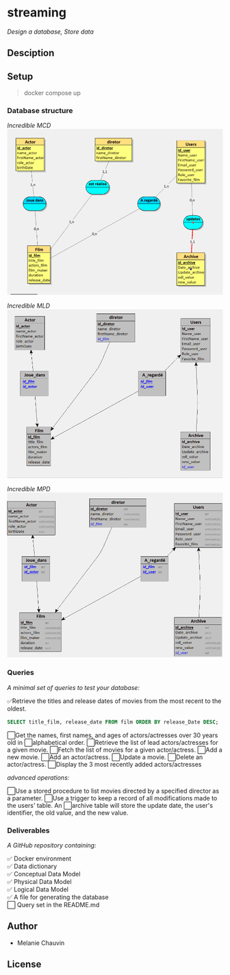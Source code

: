# streaming


*Design a database, Store data*

## Desciption

## Setup

> docker compose up

### Database structure

*Incredible MCD*
![Model conceptuel de données](merise/looping_img.PNG)


*Incredible MLD*
![Model logique de données](merise/mldlooping.png)


*Incredible MPD*
![Model physique de données](merise/mpd.png)

### Queries

*A minimal set of queries to test your database:*

✅Retrieve the titles and release dates of movies from the most recent to the oldest.

```sql
SELECT title_film, release_date FROM film ORDER BY release_Date DESC;
```

⬜Get the names, first names, and ages of actors/actresses over 30 years old in ⬜alphabetical order.
⬜Retrieve the list of lead actors/actresses for a given movie.
⬜Fetch the list of movies for a given actor/actress.
⬜Add a new movie.
⬜Add an actor/actress.
⬜Update a movie.
⬜Delete an actor/actress.
⬜Display the 3 most recently added actors/actresses

*advanced operations:*

⬜Use a stored procedure to list movies directed by a specified director as a parameter.
⬜Use a trigger to keep a record of all modifications made to the users' table. An ⬜archive table will store the update date, the user's identifier, the old value, and the new value.

### Deliverables

*A GitHub repository containing:*

✅ Docker environment  
✅ Data dictionary  
✅ Conceptual Data Model   
✅ Physical Data Model   
✅ Logical Data Model   
✅ A file for generating the database    
⬜ Query set in the README.md  

## Author

* Melanie Chauvin

## License

